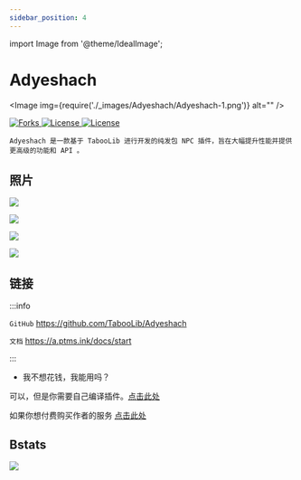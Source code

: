 ```yaml
---
sidebar_position: 4
---
```


import Image from '@theme/IdealImage';

# Adyeshach

<Image img={require('./_images/Adyeshach/Adyeshach-1.png')} alt="" />

<a href="https://github.com/TabooLib/adyeshach">
  <img src="https://img.shields.io/github/forks/taboolib/adyeshach" class="stylish-image" alt="Forks" />
</a>
<a href="https://github.com/TabooLib/adyeshach">
  <img src="https://img.shields.io/github/stars/taboolib/adyeshach" class="stylish-image" alt="License" />
</a>
<a href="https://github.com/TabooLib/adyeshach/blob/2.0/LICENSE">
  <img src="https://img.shields.io/github/license/taboolib/adyeshach" class="stylish-image" alt="License" />
</a>

```text
Adyeshach 是一款基于 TabooLib 进行开发的纯发包 NPC 插件，旨在大幅提升性能并提供更高级的功能和 API 。
```

## 照片

![](https://a.ptms.ink/img/command-edit-1.png)

![](https://a.ptms.ink/img/command-edit-16.png)

![](https://a.ptms.ink/img/command-edit-17.png)

![](https://a.ptms.ink/img/command-edit-12.png)

## 链接

:::info

`GitHub` https://github.com/TabooLib/Adyeshach

`文档` https://a.ptms.ink/docs/start

:::

- 我不想花钱，我能用吗？

可以，但是你需要自己编译插件。[点击此处](https://a.ptms.ink/docs/start/build)

如果你想付费购买作者的服务 [点击此处](https://a.ptms.ink/docs/service)

## Bstats

[![](https://bstats.org/signatures/bukkit/Adyeshach.svg)](https://bstats.org/plugin/bukkit/Adyeshach/8827)
